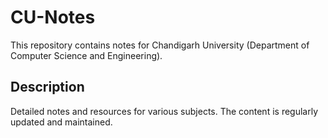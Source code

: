 # CU-Notes

This repository contains notes for Chandigarh University (Department of Computer Science and Engineering).

## Description
Detailed notes and resources for various subjects. The content is regularly updated and maintained. 
